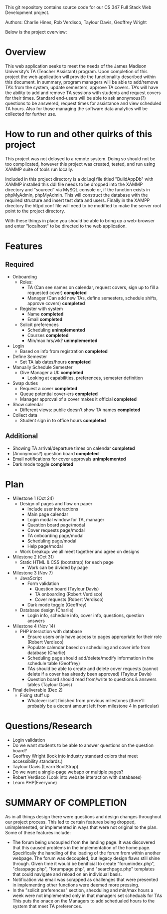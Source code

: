 This git repository contains source code for our CS 347 Full Stack Web Development project.

Authors: Charlie Hines, Rob Verdisco, Taylour Davis, Geoffrey Wright

Below is the project overview:

# Overview

This web application seeks to meet the needs of the James Madison University’s TA (Teacher Assistant) program. Upon completion of this project the web application will provide the functionality described within this document. In summary, program managers will be able to add/remove TA’s from the system, update semesters, approve TA covers. TA’s will have the ability to add and remove TA sessions with students and request covers for their times. Standard end-users will be able to ask anonymous(?) questions to be answered, request times for assistance and view scheduled TA hours. Also for those managing the software data analytics will be collected for further use.

# How to run and other quirks of this project

This project was not deloyed to a remote system. Doing so should not be too complicated, however this project was created, tested, and run using XAMMP suite of tools run locally.

Included in this project directory is a ddl.sql file titled "BuildAppDb" with XAMMP installed this ddl file needs to be dropped into the XAMMP directory and "sourced" via MySQL console or, if the function exists in phpMyAdmin, phpMyAdmin. This will construct the database with the required structure and insert test data and users. Finally in the XAMPP directory the httpd.conf file will need to be modified to make the server root point to the project directory.

With these things in place you should be able to bring up a web-browser and enter "localhost" to be directed to the web application.

# Features

## Required

* Onboarding
  * Roles:
    * TA (Can see names on calendar, request covers, sign up to fill a requested cover) **completed**
    * Manager (Can add new TAs, define semesters, schedule shifts, approve covers) **completed**
  * Register with system
    * Name **completed**
    * Email **completed**
  * Solicit preferences
    * Scheduling **unimplemented**
    * Courses **completed**
    * Min/max hrs/wk? **unimplemented**
* Login
  * Based on info from registration **completed**
* Define Semester
  * Set TA lab dates/hours **completed**
* Manually Schedule Semester
  * Give Manager a UI: **completed**
    * Looking at capabilities, preferences, semester definition
* Swap duties
  * Request a cover **completed**
  * Queue potential cover-ers **completed**
  * Manager approval of a cover makes it official **completed**
* Show calendar
  * Different views: public doesn’t show TA names **completed**
* Collect data
  * Student sign in to office hours **completed**
## Additional
* Showing TA arrival/departure times on calendar **completed**
* (Anonymous?) question board **completed**
* Email notifications for cover approvals **unimplemented**
* Dark mode toggle **completed**

# Plan
* Milestone 1 (Oct 24)
  * Design of pages and flow on paper
    * Include user interactions
    * Main page calendar
    * Login modal window for TA, manager
    * Question board page/modal
    * Cover requests page/modal
    * TA onboarding page/modal
    * Scheduling page/modal
    * Help page/modal
  * Work breakup: we all meet together and agree on designs
* Milestone 2 (Oct 31)
  * Static HTML & CSS (bootstrap) for each page
    * Work can be divided by page
* Milestone 3 (Nov 7)
  * JavaScript
    * Form validation
      * Question board (Taylour Davis)
      * TA onboarding (Robert Verdisco)
      * Cover requests (Robert Verdisco)
    * Dark mode toggle (Geoffrey)
  * Database design (Charlie)
    * Login info, schedule info, cover info, questions, question answers
* Milestone 4 (Nov 14)
  * PHP interaction with database
    * Ensure users only have access to pages appropriate for their role (Robert Verdisco)
    * Populate calendar based on scheduling and cover info from database (Charlie)
    * Scheduling page should add/delete/modify information in the schedule table (Geoffrey)
    * TAs should be able to create and delete cover requests (cannot delete if a cover has already been approved) (Taylour Davis)
    * Question board should read from/write to questions & answers tables (Taylour Davis)
* Final deliverable (Dec 2)
  * Fixing stuff up
    * Whatever isn’t finished from previous milestones (there’ll probably be a decent amount left from milestone 4 in particular)

# Questions/Research
* Login validation
* Do we want students to be able to answer questions on the question board?
* Geoffrey Wright (look into industry standard colors that meet accessibility standards.)
* Taylour Davis (Learn BootStrap)
* Do we want a single-page webapp or multiple pages?
* Robert Verdisco (Look into website interaction with databases)
* Learn PHP(Everyone)

# SUMMARY OF COMPLETION
As in all things design there were questions and design changes throughout our project process. This led to certain features being dropped,
unimplemented, or implemented in ways that were not original to the plan. Some of these features include:

* The forum being uncoupled from the landing page. It was discovered that this caused problems in the implementation of the home page.
Specifically the handling of the loading of the forum from within another webpage. The forum was decoupled, but legacy design flaws still
shine through. Given time it would be benificial to create "forumindex.php", "classpage.php", "forumpage.php", and "searchpage.php" templates
that could navigate and reload on an individual basis.
* Notification via email was scrapped as challenges that were presented in implementing other functions were deemed more pressing.
* In the "solicit preferences" section, shecduling and min/max hours a week were not implemented only in that managers set scheduals for TAs
This puts the onace on the Managers to add schedualed hours to the system that meet TA preferences.